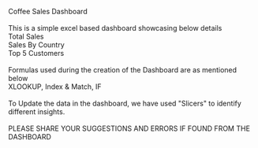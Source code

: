 Coffee Sales Dashboard <br>
<br>
This is a simple excel based dashboard showcasing below details <br>
Total Sales <br>
Sales By Country <br>
Top 5 Customers <br>
<br>
Formulas used during the creation of the Dashboard are as mentioned below <br>
XLOOKUP, Index & Match, IF <br>
<br>
To Update the data in the dashboard, we have used "Slicers" to identify different insights. <br>
<br>
PLEASE SHARE YOUR SUGGESTIONS AND ERRORS IF FOUND FROM THE DASHBOARD


